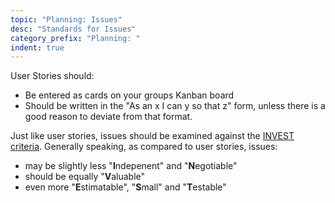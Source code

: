 ```yaml
---
topic: "Planning: Issues"
desc: "Standards for Issues"
category_prefix: "Planning: "
indent: true
---
```


User Stories should:

* Be entered as cards on your groups Kanban board
* Should be written in the "As an x I can y so that z" form, unless there is a good reason to deviate from that format.

Just like user stories, issues should be examined against the [INVEST criteria](/topics/user_stories_invest/).
Generally speaking, as compared to user stories, issues:

* may be slightly less "**I**ndepenent" and "**N**egotiable"
* should be equally "**V**aluable"
* even more "**E**stimatable", "**S**mall" and "**T**estable"

